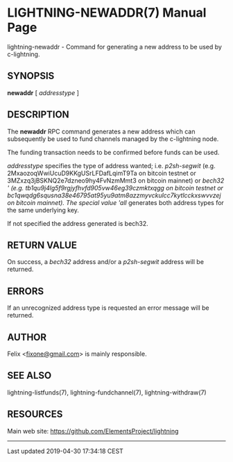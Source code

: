 LIGHTNING-NEWADDR(7) Manual Page
================================
lightning-newaddr - Command for generating a new address to be used by
c-lightning.

SYNOPSIS
--------

**newaddr** \[ *addresstype* \]

DESCRIPTION
-----------

The **newaddr** RPC command generates a new address which can
subsequently be used to fund channels managed by the c-lightning node.

The funding transaction needs to be confirmed before funds can be used.

*addresstype* specifies the type of address wanted; i.e. *p2sh-segwit*
(e.g. 2MxaozoqWwiUcuD9KKgUSrLFDafLqimT9Ta on bitcoin testnet or
3MZxzq3jBSKNQ2e7dzneo9hy4FvNzmMmt3 on bitcoin mainnet) or *bech32 '
(e.g. tb1qu9j4lg5f9rgjyfhvfd905vw46eg39czmktxqgg on bitcoin testnet or
bc1qwqdg6squsna38e46795at95yu9atm8azzmyvckulcc7kytlcckxswvvzej on
bitcoin mainnet). The special value 'all* generates both address types
for the same underlying key.

If not specified the address generated is bech32.

RETURN VALUE
------------

On success, a *bech32* address and/or a *p2sh-segwit* address will be
returned.

ERRORS
------

If an unrecognized address type is requested an error message will be
returned.

AUTHOR
------

Felix <<fixone@gmail.com>> is mainly responsible.

SEE ALSO
--------

lightning-listfunds(7), lightning-fundchannel(7), lightning-withdraw(7)

RESOURCES
---------

Main web site: <https://github.com/ElementsProject/lightning>

------------------------------------------------------------------------

Last updated 2019-04-30 17:34:18 CEST
